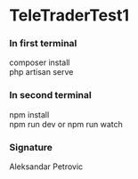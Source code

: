 # TeleTraderTest1
 
### In first terminal
composer install \
php artisan serve

### In second terminal
npm install \
npm run dev or npm run watch

### Signature
Aleksandar Petrovic 